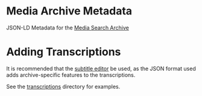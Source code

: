 # Media Archive Metadata

JSON-LD Metadata for the [Media Search Archive](
    https://github.com/Satisfactory-Clips-Archive/Media-Search-Archive
)

# Adding Transcriptions
It is recommended that the [subtitle editor](https://tools.satisfactory.video/subtitle-editor/)
be used, as the JSON format used adds archive-specific features to the
transcriptions.

See the [transcriptions](https://github.com/Satisfactory-Clips-Archive/Media-Archive-Metadata/tree/main/transcriptions)
directory for examples.
